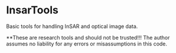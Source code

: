 # InsarTools
Basic tools for handling InSAR and optical image data.

**These are research tools and should not be trusted!!! The author assumes no liability for any errors or misassumptions in this code.

